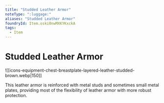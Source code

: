 ```yaml
---
title: "Studded Leather Armor"
noteType: ":luggage:"
aliases: "Studded Leather Armor"
foundryId: Item.oski0nwMXKYKxckA
tags:
  - Item
---
```


# Studded Leather Armor
![[icons-equipment-chest-breastplate-layered-leather-studded-brown.webp|150]]

This leather armor is reinforced with metal studs and sometimes small metal plates, providing most of the flexibility of leather armor with more robust protection.
